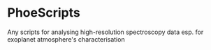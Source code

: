 # PhoeScripts
Any scripts for analysing high-resolution spectroscopy data esp. for exoplanet atmosphere's characterisation
